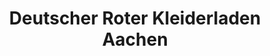 ---
title: "Deutscher Roter Kleiderladen Aachen"
url: /aachen/deutscher-roter-kleiderladen-aachen/
shop: Kleidung
---